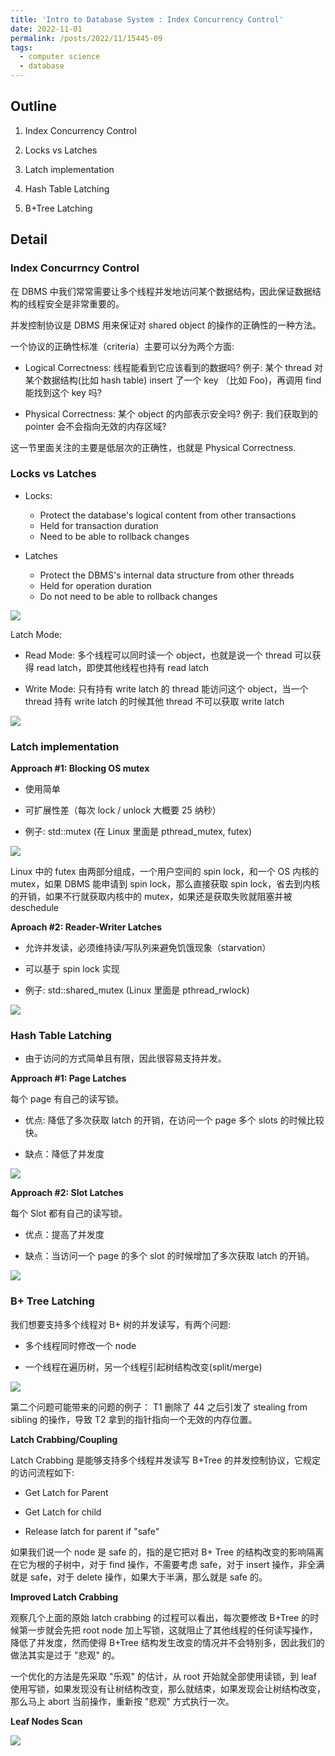 ```yaml
---
title: 'Intro to Database System : Index Concurrency Control'
date: 2022-11-01
permalink: /posts/2022/11/15445-09
tags:
  - computer science
  - database
---
```

## Outline

1. Index Concurrency Control

2. Locks vs Latches

3. Latch implementation

4. Hash Table Latching

5. B+Tree Latching

## Detail

### Index Concurrncy Control

在 DBMS 中我们常常需要让多个线程并发地访问某个数据结构，因此保证数据结构的线程安全是非常重要的。

并发控制协议是 DBMS 用来保证对 shared object 的操作的正确性的一种方法。

一个协议的正确性标准（criteria）主要可以分为两个方面:

- Logical Correctness: 线程能看到它应该看到的数据吗? 例子: 某个 thread 对某个数据结构(比如 hash table) insert 了一个 key （比如 Foo)，再调用 find 能找到这个 key 吗?

- Physical Correctness: 某个 object 的内部表示安全吗? 例子: 我们获取到的 pointer 会不会指向无效的内存区域?

这一节里面关注的主要是低层次的正确性，也就是 Physical Correctness.

### Locks vs Latches

- Locks:
  - Protect the database's logical content from other transactions
  - Held for transaction duration
  - Need to be able to rollback changes

- Latches
  - Protect the DBMS's internal data structure from other threads
  - Held for operation duration
  - Do not need to be able to rollback changes

![](https://github.com/tiebreaker4869/images/blob/main/post/db091.png?raw=true)

Latch Mode:

- Read Mode: 多个线程可以同时读一个 object，也就是说一个 thread 可以获得 read latch，即使其他线程也持有 read latch

- Write Mode: 只有持有 write latch 的 thread 能访问这个 object，当一个 thread 持有 write latch 的时候其他 thread 不可以获取 write latch

![](https://github.com/tiebreaker4869/images/blob/main/post/db092.png?raw=true)

### Latch implementation

**Approach #1: Blocking OS mutex**

- 使用简单

- 可扩展性差（每次 lock / unlock 大概要 25 纳秒）

- 例子: std::mutex (在 Linux 里面是 pthread_mutex, futex)

![](https://github.com/tiebreaker4869/images/blob/main/post/db093.png?raw=true)

Linux 中的 futex 由两部分组成，一个用户空间的 spin lock，和一个 OS 内核的 mutex，如果 DBMS 能申请到 spin lock，那么直接获取 spin lock，省去到内核的开销，如果不行就获取内核中的 mutex，如果还是获取失败就阻塞并被 deschedule

**Aproach #2: Reader-Writer Latches**

- 允许并发读，必须维持读/写队列来避免饥饿现象（starvation）

- 可以基于 spin lock 实现

- 例子: std::shared_mutex (Linux 里面是 pthread_rwlock)

![](https://github.com/tiebreaker4869/images/blob/main/post/db094.png?raw=true)

### Hash Table Latching

- 由于访问的方式简单且有限，因此很容易支持并发。

**Approach #1: Page Latches**

每个 page 有自己的读写锁。

- 优点: 降低了多次获取 latch 的开销，在访问一个 page 多个 slots 的时候比较快。

- 缺点：降低了并发度

![](https://github.com/tiebreaker4869/images/blob/main/post/db095.png?raw=true)

**Approach #2: Slot Latches**

每个 Slot 都有自己的读写锁。

- 优点：提高了并发度

- 缺点：当访问一个 page 的多个 slot 的时候增加了多次获取 latch 的开销。

![](https://github.com/tiebreaker4869/images/blob/main/post/db096.png?raw=true)

### B+ Tree Latching

我们想要支持多个线程对 B+ 树的并发读写，有两个问题:

- 多个线程同时修改一个 node

- 一个线程在遍历树，另一个线程引起树结构改变(split/merge)

![](https://github.com/tiebreaker4869/images/blob/main/post/db097.png?raw=true)

第二个问题可能带来的问题的例子： T1 删除了 44 之后引发了 stealing from sibling 的操作，导致 T2 拿到的指针指向一个无效的内存位置。

**Latch Crabbing/Coupling**

Latch Crabbing 是能够支持多个线程并发读写 B+Tree 的并发控制协议，它规定的访问流程如下:

- Get Latch for Parent

- Get Latch for child

- Release latch for parent if "safe"

如果我们说一个 node 是 safe 的，指的是它把对 B+ Tree 的结构改变的影响隔离在它为根的子树中，对于 find 操作，不需要考虑 safe，对于 insert 操作，非全满就是 safe，对于 delete 操作，如果大于半满，那么就是 safe 的。

**Improved Latch Crabbing**

观察几个上面的原始 latch crabbing 的过程可以看出，每次要修改 B+Tree 的时候第一步就会先把 root node 加上写锁，这就阻止了其他线程的任何读写操作，降低了并发度，然而使得 B+Tree 结构发生改变的情况并不会特别多，因此我们的做法其实是过于 "悲观" 的。

一个优化的方法是先采取 "乐观" 的估计，从 root 开始就全部使用读锁，到 leaf 使用写锁，如果发现没有让树结构改变，那么就结束，如果发现会让树结构改变，那么马上 abort 当前操作，重新按 "悲观" 方式执行一次。

**Leaf Nodes Scan**

![](https://github.com/tiebreaker4869/images/blob/main/post/db098.png?raw=true)

